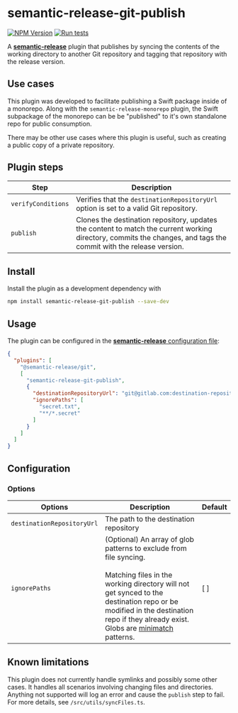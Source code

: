 # semantic-release-git-publish

[![NPM Version](https://img.shields.io/npm/v/semantic-release-git-publish)](https://www.npmjs.com/package/semantic-release-git-publish) [![Run tests](https://github.com/jcapogna/semantic-release-git-publish/actions/workflows/test.yml/badge.svg?branch=master&event=push)](https://github.com/jcapogna/semantic-release-git-publish/actions/workflows/test.yml)


A [**semantic-release**](https://github.com/semantic-release/semantic-release) plugin that publishes by syncing the contents of the working directory to another Git repository and tagging that repository with the release version.

## Use cases

This plugin was developed to facilitate publishing a Swift package inside of a monorepo. Along with the `semantic-release-monorepo` plugin, the Swift subpackage of the monorepo can be be "published" to it's own standalone repo for public consumption. 

There may be other use cases where this plugin is useful, such as creating a public copy of a private repository. 

## Plugin steps

| Step               | Description                                                                                                                                                       |
|--------------------|-------------------------------------------------------------------------------------------------------------------------------------------------------------------|
| `verifyConditions` | Verifies that the `destinationRepositoryUrl` option is set to a valid Git repository.                                                                             |
| `publish`          | Clones the destination repository, updates the content to match the current working directory, commits the changes, and tags the commit with the release version. |

## Install

Install the plugin as a development dependency with

```bash
npm install semantic-release-git-publish --save-dev
```

## Usage

The plugin can be configured in the [**semantic-release** configuration file](https://github.com/semantic-release/semantic-release/blob/master/docs/usage/configuration.md#configuration):

```json
{
  "plugins": [
    "@semantic-release/git",
    [
      "semantic-release-git-publish",
      {
        "destinationRepositoryUrl": "git@gitlab.com:destination-repository.git",
        "ignorePaths": [
          "secret.txt",
          "**/*.secret"
        ]
      }
    ]
  ]
}
```

## Configuration

### Options

| Options                    | Description                                                                                                                                                                                                                                                                                             | Default |
|----------------------------|---------------------------------------------------------------------------------------------------------------------------------------------------------------------------------------------------------------------------------------------------------------------------------------------------------|---------|
| `destinationRepositoryUrl` | The path to the destination repository                                                                                                                                                                                                                                                                  |         |
| `ignorePaths`              | (Optional) An array of glob patterns to exclude from file syncing. <br/><br/>Matching files in the working directory will not get synced to the destination repo or be modified in the destination repo if they already exist. Globs are [minimatch](https://www.npmjs.com/package/minimatch) patterns. | [ ]     |

## Known limitations

This plugin does not currently handle symlinks and possibly some other cases. It handles all scenarios involving changing files and directories. Anything not supported will log an error and cause the `publish` step to fail. For more details, see `/src/utils/syncFiles.ts`.

